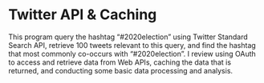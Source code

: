 # Twitter API & Caching

This program query the hashtag “#2020election” using Twitter Standard Search API, retrieve 100 tweets relevant to this query, and find the hashtag that most commonly co-occurs with “#2020election”. I review using OAuth to access and retrieve data from Web APIs, caching the data that is returned, and conducting some basic data processing and analysis. 

